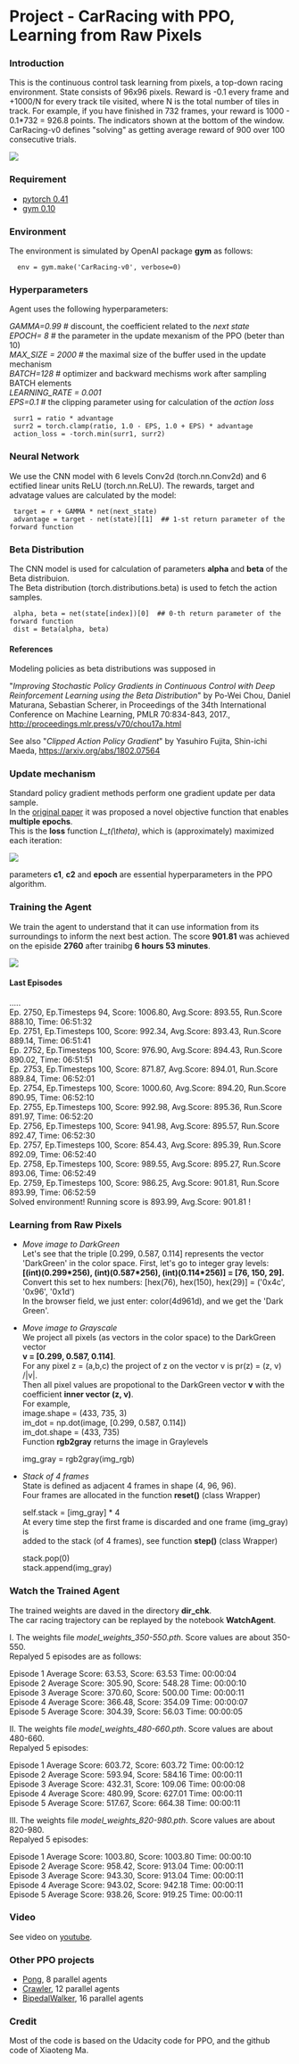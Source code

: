 # Project - CarRacing with PPO, Learning from Raw Pixels 

### Introduction

This is the continuous control task learning from pixels, a top-down racing environment. 
State consists of 96x96 pixels. Reward is -0.1 every frame and +1000/N for every track tile visited, 
where N is the total number of tiles in track. For example, if you have finished in 732 frames, 
your reward is 1000 - 0.1\*732 = 926.8 points. The indicators shown at the bottom of the window. 
CarRacing-v0 defines "solving" as getting average reward of 900 over 100 consecutive trials.

![](images/plot_Reward_200-1000.png)

### Requirement

* [pytorch 0.41](https://pytorch.org/)
* [gym 0.10](https://github.com/openai/gym)

### Environment
The environment is simulated by OpenAI package __gym__ as follows:

      env = gym.make('CarRacing-v0', verbose=0)
      
### Hyperparameters

Agent uses the following hyperparameters:   

_GAMMA=0.99_ # discount, the coefficient related to the _next state_    
_EPOCH= 8_ # the parameter in the update mexanism of the PPO  (beter than 10)   
_MAX_SIZE = 2000_ # the maximal size of the buffer used in the update mechanism   
_BATCH=128_  # optimizer and backward mechisms work after sampling BATCH elements   
_LEARNING_RATE = 0.001_   
_EPS=0.1_ # the clipping parameter using for calculation of the _action loss_    

     surr1 = ratio * advantage
     surr2 = torch.clamp(ratio, 1.0 - EPS, 1.0 + EPS) * advantage
     action_loss = -torch.min(surr1, surr2)

### Neural Network

We use the CNN model with 6 levels Conv2d (torch.nn.Conv2d) and 6 ectified linear units ReLU (torch.nn.ReLU).
The rewards, target and advatage values are calculated by the model:

     target = r + GAMMA * net(next_state)
     advantage = target - net(state)[[1]  ## 1-st return parameter of the forward function
     
### Beta Distribution

The CNN model is used for calculation of parameters __alpha__ and __beta__ of the Beta distribuion.    
The Beta distribution (torch.distributions.beta) is used to fetch the action samples.

     alpha, beta = net(state[index])[0]  ## 0-th return parameter of the forward function
     dist = Beta(alpha, beta)

#### References
Modeling policies as beta distributions was supposed in

"_Improving Stochastic Policy Gradients in Continuous Control with Deep Reinforcement Learning using the Beta Distribution_"
by Po-Wei Chou, Daniel Maturana, Sebastian Scherer, in Proceedings of the 34th International Conference on Machine Learning, PMLR 70:834-843, 2017., http://proceedings.mlr.press/v70/chou17a.html

See also "_Clipped Action Policy Gradient_" by Yasuhiro Fujita, Shin-ichi Maeda, https://arxiv.org/abs/1802.07564

### Update mechanism

Standard policy gradient methods perform one gradient update per data sample.     
In the [original paper](https://arxiv.org/abs/1707.06347) it was proposed a novel objective function that enables **multiple epochs**.   
This is  the **loss** function _L\_t(\\theta)_, which is (approximately) maximized each iteration:    

![](images/objective_function_07.png)

parameters **c1**, **c2** and **epoch** are essential hyperparameters in the PPO algorithm.

 
### Training the Agent

We train the agent to understand that it can use information from its surroundings to inform the next best action.
The score **901.81** was achieved on the episide **2760** after trainibg **6 hours 53 minutes**.   

![](images/plot_2760episodes.png)

#### Last Episodes
.....     
Ep. 2750, Ep.Timesteps 94, Score: 1006.80, Avg.Score: 893.55, Run.Score 888.10, Time: 06:51:32      
Ep. 2751, Ep.Timesteps 100, Score: 992.34, Avg.Score: 893.43, Run.Score 889.14, Time: 06:51:41     
Ep. 2752, Ep.Timesteps 100, Score: 976.90, Avg.Score: 894.43, Run.Score 890.02, Time: 06:51:51    
Ep. 2753, Ep.Timesteps 100, Score: 871.87, Avg.Score: 894.01, Run.Score 889.84, Time: 06:52:01     
Ep. 2754, Ep.Timesteps 100, Score: 1000.60, Avg.Score: 894.20, Run.Score 890.95, Time: 06:52:10     
Ep. 2755, Ep.Timesteps 100, Score: 992.98, Avg.Score: 895.36, Run.Score 891.97, Time: 06:52:20     
Ep. 2756, Ep.Timesteps 100, Score: 941.98, Avg.Score: 895.57, Run.Score 892.47, Time: 06:52:30     
Ep. 2757, Ep.Timesteps 100, Score: 854.43, Avg.Score: 895.39, Run.Score 892.09, Time: 06:52:40     
Ep. 2758, Ep.Timesteps 100, Score: 989.55, Avg.Score: 895.27, Run.Score 893.06, Time: 06:52:49     
Ep. 2759, Ep.Timesteps 100, Score: 986.25, Avg.Score: 901.81, Run.Score 893.99, Time: 06:52:59    
Solved environment! Running score is 893.99, Avg.Score: 901.81 !    

### Learning from Raw Pixels

* _Move image to DarkGreen_    
Let's see that the triple [0.299, 0.587, 0.114] represents the vector    
'DarkGreen' in the color space. First, let's go to integer gray levels:      
     **[(int)(0.299\*256), (int)(0.587\*256), (int)(0.114\*256)] = [76, 150, 29].**    
Convert this set to hex numbers:   [hex(76), hex(150), hex(29)] = ('0x4c', '0x96', '0x1d')        
In the browser field, we just enter:  color(4d961d), and we get the 'Dark Green'.    

* _Move image to Grayscale_     
We project all pixels (as vectors in the color space) to the DarkGreen vector    
    **v = [0.299, 0.587, 0.114]**.   
For any pixel z = (a,b,c) the project of z on the vector v is 
      pr(z) = (z, v) /|v|.      
Then all pixel values are propotional to  the DarkGreen vector **v**  with the coefficient
**inner vector (z, v)**.       
For example,   
    image.shape = (433, 735, 3)    
    im_dot = np.dot(image, [0.299, 0.587, 0.114])      
    im_dot.shape = (433, 735)         
Function **rgb2gray** returns the image in Graylevels   

    img_gray = rgb2gray(img_rgb)   
    
 * _Stack of 4 frames_      
 State is defined as adjacent 4 frames in shape (4, 96, 96).   
 Four frames are allocated in the function **reset()** (class Wrapper)   
    
     self.stack = [img_gray] * 4   
 At every time step the first frame is discarded and one frame (img_gray) is  
 added to the stack (of 4 frames), see function **step()** (class Wrapper)   
        
     stack.pop(0)      
     stack.append(img_gray)   

### Watch the Trained Agent
 
  The trained weights are daved in the directory **dir_chk**.    
  The car racing trajectory can be replayed by the notebook **WatchAgent**.
  
  I. The weights file  _model_weights_350-550.pth_. Score values are about 350-550.   
  Repalyed 5 episodes are as follows:    
  
Episode 1	Average Score: 63.53,	Score: 63.53 	Time: 00:00:04   
Episode 2	Average Score: 305.90,	Score: 548.28 	Time: 00:00:10    
Episode 3	Average Score: 370.60,	Score: 500.00 	Time: 00:00:11   
Episode 4	Average Score: 366.48,	Score: 354.09 	Time: 00:00:07   
Episode 5	Average Score: 304.39,	Score: 56.03 	Time: 00:00:05  

  II. The weights file _model_weights_480-660.pth_. Score values are about 480-660.  
  Repalyed 5 episodes:     
  
Episode 1	Average Score: 603.72,	Score: 603.72 	Time: 00:00:12    
Episode 2	Average Score: 593.94,	Score: 584.16 	Time: 00:00:11   
Episode 3	Average Score: 432.31,	Score: 109.06 	Time: 00:00:08   
Episode 4	Average Score: 480.99,	Score: 627.01 	Time: 00:00:11   
Episode 5	Average Score: 517.67,	Score: 664.38 	Time: 00:00:11   

  III.  The weights file _model_weights_820-980.pth_. Score values are about 820-980.     
  Repalyed 5 episodes:     
  
Episode 1	Average Score: 1003.80,	Score: 1003.80 	Time: 00:00:10   
Episode 2	Average Score: 958.42,	Score: 913.04 	Time: 00:00:11   
Episode 3	Average Score: 943.30,	Score: 913.04 	Time: 00:00:11   
Episode 4	Average Score: 943.02,	Score: 942.18 	Time: 00:00:11   
Episode 5	Average Score: 938.26,	Score: 919.25 	Time: 00:00:11     

### Video
See video on [youtube](https://www.youtube.com/watch?v=55buBR2pPdc).

### Other PPO projects  
  * [Pong](../Pong-Policy-Gradient-PPO), 8 parallel agents
  * [Crawler](../Project-2_Continuous-Control-Crawler-PPO), 12 parallel agents
  * [BipedalWalker](../BipedalWalker-PPO-VectorizedEnv),   16 parallel agents
  
### Credit

Most of the code is based on the Udacity code for PPO, and the github code of Xiaoteng Ma. 

